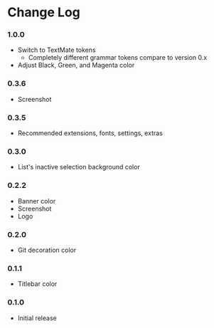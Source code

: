 # Change Log

### 1.0.0

- Switch to TextMate tokens
  - Completely different grammar tokens compare to version 0.x
- Adjust Black, Green, and Magenta color

### 0.3.6

- Screenshot

### 0.3.5

- Recommended extensions, fonts, settings, extras

### 0.3.0

- List's inactive selection background color

### 0.2.2

- Banner color
- Screenshot
- Logo

### 0.2.0

- Git decoration color

### 0.1.1

- Titlebar color

### 0.1.0

- Initial release
